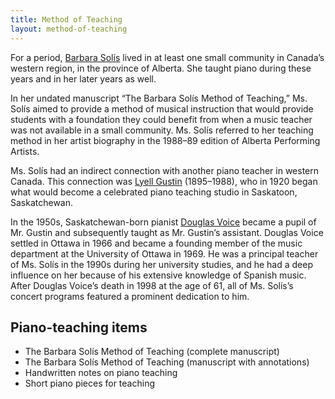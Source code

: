 ```yaml
---
title: Method of Teaching
layout: method-of-teaching
---
```


For a period, [Barbara Solís](https://storage.googleapis.com/barbara-solis/Photos/andalucia.png "Barbara Solís") lived in at least one small community in Canada’s western region, in the province of Alberta. She taught piano during these years and in her later years as well.

In her undated manuscript “The Barbara Solís Method of Teaching,” Ms. Solís aimed to provide a method of musical instruction that would provide students with a foundation they could benefit from when a music teacher was not available in a small community. Ms. Solís referred to her teaching method in her artist biography in the 1988–89 edition of Alberta Performing Artists.

Ms. Solís had an indirect connection with another piano teacher in western Canada. This connection was [Lyell Gustin](https://www.gustinhouse.ca/ "Lyell Gustin") (1895–1988), who in 1920 began what would become a celebrated piano teaching studio in Saskatoon, Saskatchewan.

In the 1950s, Saskatchewan-born pianist [Douglas Voice](https://www.proquest.com/openview/ab128f64c07bfb215701b5de9a32fd13/1?pq-origsite=gscholar\&cbl=6031 "Douglas Voice") became a pupil of Mr. Gustin and subsequently taught as Mr. Gustin’s assistant. Douglas Voice settled in Ottawa in 1966 and became a founding member of the music department at the University of Ottawa in 1969. He was a principal teacher of Ms. Solís in the 1990s during her university studies, and he had a deep influence on her because of his extensive knowledge of Spanish music. After Douglas Voice’s death in 1998 at the age of 61, all of Ms. Solís’s concert programs featured a prominent dedication to him.

## Piano-teaching items

* The Barbara Solís Method of Teaching (complete manuscript)
* The Barbara Solís Method of Teaching (manuscript with annotations)
* Handwritten notes on piano teaching
* Short piano pieces for teaching
